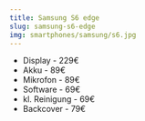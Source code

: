 ```yaml
---
title: Samsung S6 edge
slug: samsung-s6-edge
img: smartphones/samsung/s6.jpg
---
```


- Display - 229€
- Akku - 89€
- Mikrofon - 89€
- Software - 69€
- kl. Reinigung - 69€
- Backcover - 79€

